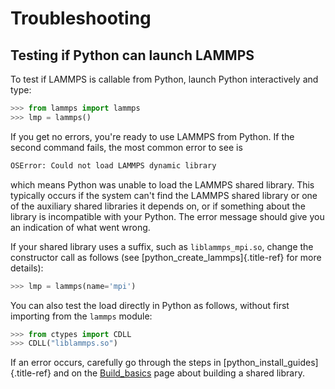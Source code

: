 # Troubleshooting

## Testing if Python can launch LAMMPS

To test if LAMMPS is callable from Python, launch Python interactively
and type:

``` python
>>> from lammps import lammps
>>> lmp = lammps()
```

If you get no errors, you\'re ready to use LAMMPS from Python. If the
second command fails, the most common error to see is

``` bash
OSError: Could not load LAMMPS dynamic library
```

which means Python was unable to load the LAMMPS shared library. This
typically occurs if the system can\'t find the LAMMPS shared library or
one of the auxiliary shared libraries it depends on, or if something
about the library is incompatible with your Python. The error message
should give you an indication of what went wrong.

If your shared library uses a suffix, such as `liblammps_mpi.so`, change
the constructor call as follows (see [python_create_lammps]{.title-ref}
for more details):

``` python
>>> lmp = lammps(name='mpi')
```

You can also test the load directly in Python as follows, without first
importing from the `lammps` module:

``` python
>>> from ctypes import CDLL
>>> CDLL("liblammps.so")
```

If an error occurs, carefully go through the steps in
[python_install_guides]{.title-ref} and on the
[Build_basics](Build_basics) page about building a shared library.
